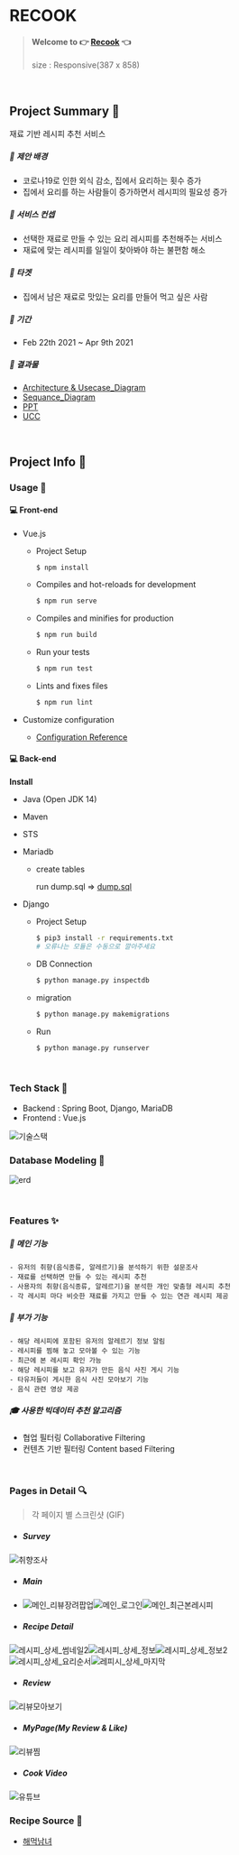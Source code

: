 # RECOOK

> #### Welcome to 👉 [Recook](http://j4a204.p.ssafy.io/) 👈
> size : Responsive(387 x 858)


<br>

## Project Summary 🧭

재료 기반 레시피 추천 서비스

##### 🔸 제안 배경

- 코로나19로 인한 외식 감소, 집에서 요리하는 횟수 증가
- 집에서 요리를 하는 사람들이 증가하면서 레시피의 필요성 증가

##### 🔸 서비스 컨셉

- 선택한 재료로 만들 수 있는 요리 레시피를 추천해주는 서비스
- 재료에 맞는 레시피를 일일이 찾아봐야 하는 불편함 해소

##### 🔸 타겟

- 집에서 남은 재료로 맛있는 요리를 만들어 먹고 싶은 사람

##### 🔸 기간

- Feb 22th 2021 ~ Apr 9th 2021

##### 🔸 결과물

- [Architecture & Usecase_Diagram](./document/Architecture.md)
- [Sequance_Diagram](./document/SequanceDiagram.md)
- [PPT](./document/특화PJT_최종발표_A204_최종.pdf)
- [UCC](https://www.youtube.com/watch?v=tknwLMpBXCE)





<br>

## Project Info :pushpin:

### Usage 🎈

#### 💻 Front-end

- Vue.js

  - Project Setup

    ```bash
    $ npm install 
    ```

  - Compiles and hot-reloads for development

    ```bash
    $ npm run serve
    ```

  - Compiles and minifies for production

    ```bash
    $ npm run build
    ```

  - Run your tests

    ```bash
    $ npm run test
    ```

  - Lints and fixes files

    ```bash
    $ npm run lint
    ```

- Customize configuration

  - [Configuration Reference](https://cli.vuejs.org/config/)

#### 💻 Back-end

**Install**

- Java (Open JDK 14)

- Maven

- STS 

- Mariadb

  - create tables

    run dump.sql => [dump.sql](./document/dump.sql)

- Django

  - Project Setup

    ```bash
    $ pip3 install -r requirements.txt
    # 오류나는 모듈은 수동으로 깔아주세요
    ```

  - DB Connection

    ```bash
    $ python manage.py inspectdb
    ```
  
  - migration
  
    ``` bash
    $ python manage.py makemigrations
    ```
  
  - Run
  
    ```bash
    $ python manage.py runserver
    ```

<br>



### Tech Stack 🧩

- Backend : Spring Boot, Django, MariaDB
- Frontend : Vue.js

![기술스택](https://user-images.githubusercontent.com/40655666/114400390-deeb3900-9bdc-11eb-8913-7719bd7beb6c.png)



### Database Modeling :link:

![erd](https://user-images.githubusercontent.com/40655666/114400394-e0b4fc80-9bdc-11eb-9483-1c6f6db300b4.png)



<br>



### Features :sparkles:

##### 	🍕 메인 기능

```
- 유저의 취향(음식종류, 알레르기)을 분석하기 위한 설문조사
- 재료를 선택하면 만들 수 있는 레시피 추천
- 사용자의 취향(음식종류, 알레르기)을 분석한 개인 맞춤형 레시피 추천
- 각 레시피 마다 비슷한 재료를 가지고 만들 수 있는 연관 레시피 제공
```

##### 	🍔 부가 기능

```
- 해당 레시피에 포함된 유저의 알레르기 정보 알림
- 레시피를 찜해 놓고 모아볼 수 있는 기능
- 최근에 본 레시피 확인 가능
- 해당 레시피를 보고 유저가 만든 음식 사진 게시 기능
- 타유저들이 게시한 음식 사진 모아보기 기능
- 음식 관련 영상 제공
```

##### 	🎓 사용한 빅데이터 추천 알고리즘
- 협업 필터링 Collaborative Filtering
- 컨텐츠 기반 필터링 Content based Filtering

<br>



### Pages in Detail :mag:

> 각 페이지 별 스크린샷 (GIF)

- ##### Survey

![취향조사](https://user-images.githubusercontent.com/40655666/114399700-2f15cb80-9bdc-11eb-996e-b978cfb64b7a.gif)

- ##### Main
- ![메인_리뷰장려팝업](https://user-images.githubusercontent.com/40655666/114400961-72246e80-9bdd-11eb-9392-549aa1697d6d.png)![메인_로그인](https://user-images.githubusercontent.com/40655666/114400945-6fc21480-9bdd-11eb-95aa-43a5676f21fc.png)![메인_최근본레시피](https://user-images.githubusercontent.com/40655666/114400965-73559b80-9bdd-11eb-963b-e4b0fb54598c.png)


  

- ##### Recipe Detail

![레시피_상세_썸네일2](https://user-images.githubusercontent.com/40655666/114401040-82d4e480-9bdd-11eb-9b63-9b9225d9aaa1.png)![레시피_상세_정보](https://user-images.githubusercontent.com/40655666/114401061-87010200-9bdd-11eb-9366-a560fd578714.png)![레시피_상세_정보2](https://user-images.githubusercontent.com/40655666/114401068-87999880-9bdd-11eb-9586-7ec211b948eb.png)![레시피_상세_요리순서](https://user-images.githubusercontent.com/40655666/114401054-85cfd500-9bdd-11eb-810e-df953ab57e5d.png)![레피시_상세_마지막](https://user-images.githubusercontent.com/40655666/114401072-88322f00-9bdd-11eb-80c9-dac8e3285c5f.png)

- ##### Review
![리뷰모아보기](https://user-images.githubusercontent.com/40655666/114399862-5a001f80-9bdc-11eb-9b41-d1e73b1e7633.gif)


  

- ##### MyPage(My Review & Like)
![리뷰찜](https://user-images.githubusercontent.com/40655666/114399877-5ec4d380-9bdc-11eb-91e2-0ea6ff1e74fa.gif)



  

- ##### Cook Video
![유튜브](https://user-images.githubusercontent.com/40655666/114399903-63898780-9bdc-11eb-97aa-ce6ce053f159.gif)



### Recipe Source 📕

- [해먹남녀](https://haemukja.com/)




